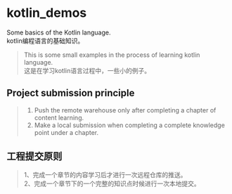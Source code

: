 # kotlin_demos
Some basics of the Kotlin language.<br>
kotlin编程语言的基础知识。
> This is some small examples in the process of learning kotlin language.<br>
> 这是在学习kotlin语言过程中，一些小的例子。<br>

## Project submission principle
>1. Push the remote warehouse only after completing a chapter of content learning.<br>
>2. Make a local submission when completing a complete knowledge point under a chapter.<br>
## 工程提交原则
> 1、完成一个章节的内容学习后才进行一次远程仓库的推送。<br>
> 2、完成一个章节下的一个完整的知识点时候进行一次本地提交。<br>
